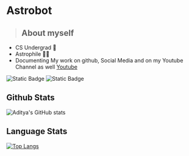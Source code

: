 
# Astrobot 
> ## About myself
- CS Undergrad 👦
- Astrophile 👨‍🚀
- Documenting My work on github, Social Media and on my Youtube Channel as well  [Youtube](https://www.youtube.com/@EdgelessCoder/)


![Static Badge](https://img.shields.io/badge/-Astrobot_me-blue?logo=twitter&logoColor=white&link=https%3A%2F%2Ftwitter.com%2FAstrobot_me)
![Static Badge](https://img.shields.io/badge/-Instagram-hotpink?logo=instagram&link=https%3A%2F%2Fwww.instagram.com%2F_astro.adi%2F)





## Github Stats

![Aditya's GitHub stats](https://github-readme-stats.vercel.app/api?username=Astrobot-me&show_icons=true&theme=prussian)

## Language Stats

[![Top Langs](https://github-readme-stats.vercel.app/api/top-langs/?username=Astrobot-me&layout=compact&theme=prussian)](https://github.com/anuraghazra/github-readme-stats)



